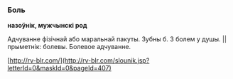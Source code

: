 ### Боль
**назоўнік, мужчынскі род**

Адчуванне фізічнай або маральнай пакуты. Зубны б. З болем у душы. || прыметнік: болевы. Болевое адчуванне.

<a rel="author">[http://rv-blr.com/](http://rv-blr.com/slounik.jsp?letterId=0&maskId=0&pageId=407)</a>
